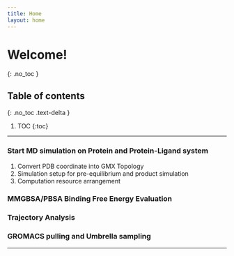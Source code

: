 ```yaml
---
title: Home
layout: home
---
```


# Welcome!
{: .no_toc }

## Table of contents
{: .no_toc .text-delta }

1. TOC
{:toc}

---

### Start MD simulation on Protein and Protein-Ligand system

1. Convert PDB coordinate into GMX Topology
2. Simulation setup for pre-equilibrium and product simulation
3. Computation resource arrangement

### MMGBSA/PBSA Binding Free Energy Evaluation

### Trajectory Analysis

### GROMACS pulling and Umbrella sampling

---

[^1]: [It can take up to 10 minutes for changes to your site to publish after you push the changes to GitHub](https://docs.github.com/en/pages/setting-up-a-github-pages-site-with-jekyll/creating-a-github-pages-site-with-jekyll#creating-your-site).